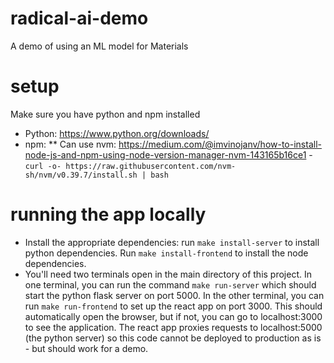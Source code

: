 # radical-ai-demo
A demo of using an ML model for Materials


# setup
Make sure you have python and npm installed
* Python: https://www.python.org/downloads/
* npm:
** Can use nvm: https://medium.com/@imvinojanv/how-to-install-node-js-and-npm-using-node-version-manager-nvm-143165b16ce1 - 
    `curl -o- https://raw.githubusercontent.com/nvm-sh/nvm/v0.39.7/install.sh | bash`

# running the app locally
* Install the appropriate dependencies: run `make install-server` to install python dependencies. Run `make install-frontend` to install the node dependencies.
* You'll need two terminals open in the main directory of this project. In one terminal, you can run the command `make run-server` which should start the python flask server on port 5000. In the other terminal, you can run `make run-frontend` to set up the react app on port 3000. This should automatically open the browser, but if not, you can go to localhost:3000 to see the application. The react app proxies requests to localhost:5000 (the python server) so this code cannot be deployed to production as is - but should work for a demo.
